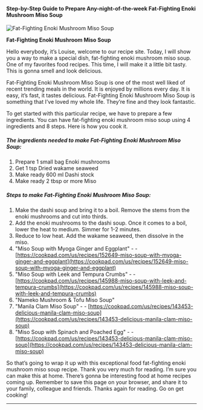             

#### Step-by-Step Guide to Prepare Any-night-of-the-week Fat-Fighting Enoki Mushroom Miso Soup

![Fat-Fighting Enoki Mushroom Miso Soup](https://img-global.cpcdn.com/recipes/5245500056928256/751x532cq70/fat-fighting-enoki-mushroom-miso-soup-recipe-main-photo.jpg)

**Fat-Fighting Enoki Mushroom Miso Soup**

Hello everybody, it’s Louise, welcome to our recipe site. Today, I will show you a way to make a special dish, fat-fighting enoki mushroom miso soup. One of my favorites food recipes. This time, I will make it a little bit tasty. This is gonna smell and look delicious.

Fat-Fighting Enoki Mushroom Miso Soup is one of the most well liked of recent trending meals in the world. It is enjoyed by millions every day. It is easy, it’s fast, it tastes delicious. Fat-Fighting Enoki Mushroom Miso Soup is something that I’ve loved my whole life. They’re fine and they look fantastic.

To get started with this particular recipe, we have to prepare a few ingredients. You can have fat-fighting enoki mushroom miso soup using 4 ingredients and 8 steps. Here is how you cook it.

##### The ingredients needed to make Fat-Fighting Enoki Mushroom Miso Soup:

1.  Prepare 1 small bag Enoki mushrooms
2.  Get 1 tsp Dried wakame seaweed
3.  Make ready 600 ml Dashi stock
4.  Make ready 2 tbsp or more Miso

##### Steps to make Fat-Fighting Enoki Mushroom Miso Soup:

1.  Make the dashi soup and bring it to a boil. Remove the stems from the enoki mushrooms and cut into thirds.
2.  Add the enoki mushrooms to the dashi soup. Once it comes to a boil, lower the heat to medium. Simmer for 1-2 minutes.
3.  Reduce to low heat. Add the wakame seaweed, then dissolve in the miso.
4.  "Miso Soup with Myoga Ginger and Eggplant" - - [https://cookpad.com/us/recipes/152649-miso-soup-with-myoga-ginger-and-eggplant](https://cookpad.com/us/recipes/152649-miso-soup-with-myoga-ginger-and-eggplant)
5.  "Miso Soup with Leek and Tempura Crumbs" - - [https://cookpad.com/us/recipes/145988-miso-soup-with-leek-and-tempura-crumbs](https://cookpad.com/us/recipes/145988-miso-soup-with-leek-and-tempura-crumbs)
6.  "Nameko Mushroom & Tofu Miso Soup"
7.  "Manila Clam Miso Soup" - - [https://cookpad.com/us/recipes/143453-delicious-manila-clam-miso-soup](https://cookpad.com/us/recipes/143453-delicious-manila-clam-miso-soup)
8.  "Miso Soup with Spinach and Poached Egg" - - [https://cookpad.com/us/recipes/143453-delicious-manila-clam-miso-soup](https://cookpad.com/us/recipes/143453-delicious-manila-clam-miso-soup)

So that’s going to wrap it up with this exceptional food fat-fighting enoki mushroom miso soup recipe. Thank you very much for reading. I’m sure you can make this at home. There’s gonna be interesting food at home recipes coming up. Remember to save this page on your browser, and share it to your family, colleague and friends. Thanks again for reading. Go on get cooking!

* * *